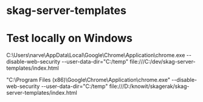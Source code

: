 # skag-server-templates


Test locally on Windows
=======================

   C:\Users\narve\AppData\Local\Google\Chrome\Application\chrome.exe --disable-web-security --user-data-dir="C:/temp" file:///C:/dev/skag-server-templates/index.html

"C:\Program Files (x86)\Google\Chrome\Application\chrome.exe" --disable-web-security --user-data-dir="C:/temp" file:///D:/knowit/skagerak/skag-server-templates/index.html
   
